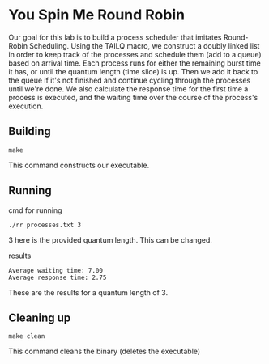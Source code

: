 # You Spin Me Round Robin

Our goal for this lab is to build a process scheduler that imitates Round-Robin Scheduling. Using the TAILQ macro, we construct a doubly linked list in order to keep track of the processes and schedule them (add to a queue) based on arrival time. Each process runs for either the remaining burst time it has, or until the quantum length (time slice) is up. Then we add it back to the queue if it's not finished and continue cycling through the processes until we're done. We also calculate the response time for the first time a process is executed, and the waiting time over the course of the process's execution.

## Building

```shell
make
```
This command constructs our executable.

## Running

cmd for running 
```shell
./rr processes.txt 3
```
3 here is the provided quantum length. This can be changed.

results 
```shell
Average waiting time: 7.00
Average response time: 2.75
```
These are the results for a quantum length of 3.

## Cleaning up

```shell
make clean
```
This command cleans the binary (deletes the executable)